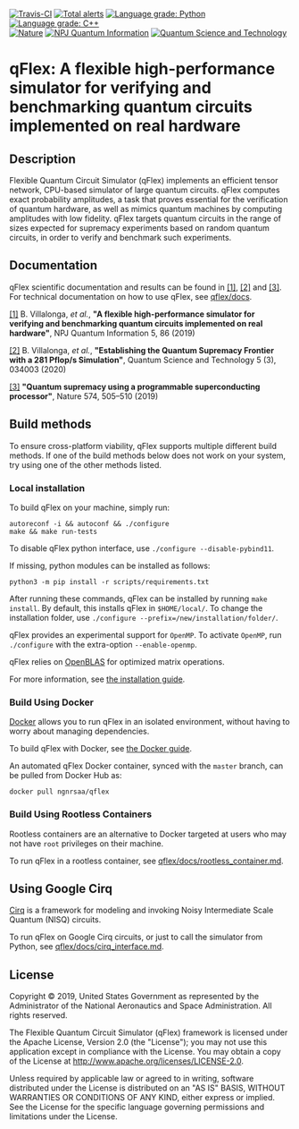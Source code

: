 [![Travis-CI](https://travis-ci.org/ngnrsaa/qflex.svg?branch=master "Travis-CI")](https://travis-ci.org/ngnrsaa/qflex)
[![Total alerts](https://img.shields.io/lgtm/alerts/g/ngnrsaa/qflex.svg?logo=lgtm&logoWidth=18)](https://lgtm.com/projects/g/ngnrsaa/qflex/alerts/)
[![Language grade: Python](https://img.shields.io/lgtm/grade/python/g/ngnrsaa/qflex.svg?logo=lgtm&logoWidth=18)](https://lgtm.com/projects/g/ngnrsaa/qflex/context:python)
[![Language grade: C++](https://img.shields.io/lgtm/grade/cpp/g/ngnrsaa/qflex.svg?logo=lgtm&logoWidth=18)](https://lgtm.com/projects/g/ngnrsaa/qflex/context:cpp)
<br>
[![Nature](https://img.shields.io/static/v1?label=Nature&message=doi:10.5061/dryad.k6t1rj8&color=success)](https://www.nature.com/articles/s41586-019-1666-5)
[![NPJ Quantum Information](https://img.shields.io/static/v1?label=NPJ-QI&message=doi:10.1038/s41534-019-0196-1&color=success)](https://doi.org/10.1038/s41534-019-0196-1)
[![Quantum Science and Technology](https://img.shields.io/static/v1?label=QST&message=doi:10.1088/2058-9565/ab7eeb&color=success)](https://iopscience.iop.org/article/10.1088/2058-9565/ab7eeb/meta)

# qFlex: A flexible high-performance simulator for verifying and benchmarking quantum circuits implemented on real hardware

## Description

Flexible Quantum Circuit Simulator (qFlex) implements an efficient tensor
network, CPU-based simulator of large quantum circuits. qFlex computes exact
probability amplitudes, a task that proves essential for the verification of
quantum hardware, as well as mimics quantum machines by computing amplitudes
with low fidelity. qFlex targets quantum circuits in the range of sizes expected
for supremacy experiments based on random quantum circuits, in order to verify
and benchmark such experiments.

## Documentation

qFlex scientific documentation and results can be found in
[[1]](https://arxiv.org/abs/1811.09599),
[[2]](https://arxiv.org/abs/1905.00444) and
[[3]](https://www.nature.com/articles/s41586-019-1666-5). 
For technical documentation on how to
use qFlex, see [qflex/docs](/docs).

[[1]](https://arxiv.org/abs/1811.09599) B. Villalonga, *et al.*, **"A flexible
high-performance simulator for verifying and benchmarking quantum circuits
implemented on real hardware"**, NPJ Quantum Information 5, 86 (2019)

[[2]](https://arxiv.org/abs/1905.00444) B. Villalonga, *et al.*, **"Establishing
the Quantum Supremacy Frontier with a 281 Pflop/s Simulation"**,
Quantum Science and Technology 5 (3), 034003 (2020)

[[3]](https://www.nature.com/articles/s41586-019-1666-5) **"Quantum supremacy
using a programmable superconducting processor"**,
Nature 574, 505–510 (2019)

## Build methods

To ensure cross-platform viability, qFlex supports multiple different build
methods. If one of the build methods below does not work on your system, try
using one of the other methods listed.

### Local installation

To build qFlex on your machine, simply run:

```
autoreconf -i && autoconf && ./configure
make && make run-tests
```

To disable qFlex python interface, use `./configure --disable-pybind11`.

If missing, python modules can be installed as follows:
```
python3 -m pip install -r scripts/requirements.txt
```

After running these commands, qFlex can be installed by running `make install`.
By default, this installs qFlex in `$HOME/local/`. To change the installation
folder, use `./configure --prefix=/new/installation/folder/`.

qFlex provides an experimental support for `OpenMP`. To activate `OpenMP`, run
`./configure` with the extra-option `--enable-openmp`.

qFlex relies on [OpenBLAS](https://github.com/xianyi/OpenBLAS) for optimized
matrix operations. 

For more information, see [the installation guide](/docs/install.md).

### Build Using Docker

[Docker](https://docker.com) allows you to run qFlex in an isolated environment,
without having to worry about managing dependencies.

To build qFlex with Docker, see [the Docker guide](/docs/docker.md).

An automated qFlex Docker container, synced with the `master` branch, can be
pulled from Docker Hub as:
```
docker pull ngnrsaa/qflex
```

### Build Using Rootless Containers

Rootless containers are an alternative to Docker targeted at users who may not
have `root` privileges on their machine.

To run qFlex in a rootless container, see
[qflex/docs/rootless_container.md](/docs/rootless_container.md).

## Using Google Cirq

[Cirq](https://github.com/quantumlib/cirq) is a framework for modeling and
invoking Noisy Intermediate Scale Quantum (NISQ) circuits.

To run qFlex on Google Cirq circuits, or just to call the simulator from Python,
see [qflex/docs/cirq_interface.md](/docs/cirq_interface.md).

## License

Copyright © 2019, United States Government as represented by the Administrator
of the National Aeronautics and Space Administration. All rights reserved.

The Flexible Quantum Circuit Simulator (qFlex) framework is licensed under the
Apache License, Version 2.0 (the "License"); you may not use this application
except in compliance with the License. You may obtain a copy of the License at
http://www.apache.org/licenses/LICENSE-2.0.

Unless required by applicable law or agreed to in writing, software distributed
under the License is distributed on an "AS IS" BASIS, WITHOUT WARRANTIES OR
CONDITIONS OF ANY KIND, either express or implied. See the License for the
specific language governing permissions and limitations under the License.
